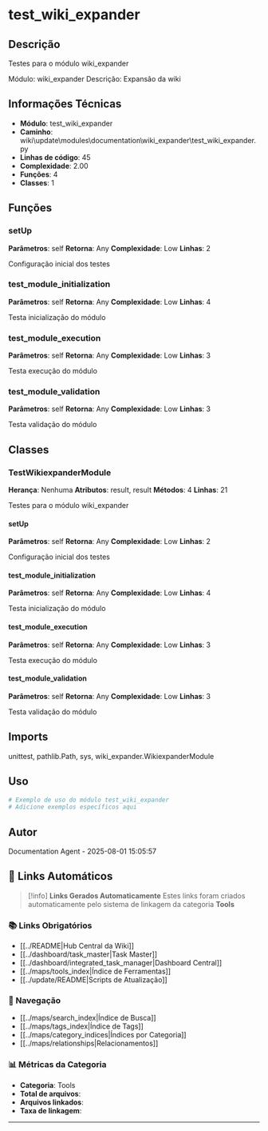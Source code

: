 # test_wiki_expander

## Descrição

Testes para o módulo wiki_expander

Módulo: wiki_expander
Descrição: Expansão da wiki

## Informações Técnicas

- **Módulo**: test_wiki_expander
- **Caminho**: wiki\update\modules\documentation\wiki_expander\test_wiki_expander.py
- **Linhas de código**: 45
- **Complexidade**: 2.00
- **Funções**: 4
- **Classes**: 1

## Funções

### setUp

**Parâmetros**: self
**Retorna**: Any
**Complexidade**: Low
**Linhas**: 2

Configuração inicial dos testes

### test_module_initialization

**Parâmetros**: self
**Retorna**: Any
**Complexidade**: Low
**Linhas**: 4

Testa inicialização do módulo

### test_module_execution

**Parâmetros**: self
**Retorna**: Any
**Complexidade**: Low
**Linhas**: 3

Testa execução do módulo

### test_module_validation

**Parâmetros**: self
**Retorna**: Any
**Complexidade**: Low
**Linhas**: 3

Testa validação do módulo

## Classes

### TestWikiexpanderModule

**Herança**: Nenhuma
**Atributos**: result, result
**Métodos**: 4
**Linhas**: 21

Testes para o módulo wiki_expander

#### setUp

**Parâmetros**: self
**Retorna**: Any
**Complexidade**: Low
**Linhas**: 2

Configuração inicial dos testes

#### test_module_initialization

**Parâmetros**: self
**Retorna**: Any
**Complexidade**: Low
**Linhas**: 4

Testa inicialização do módulo

#### test_module_execution

**Parâmetros**: self
**Retorna**: Any
**Complexidade**: Low
**Linhas**: 3

Testa execução do módulo

#### test_module_validation

**Parâmetros**: self
**Retorna**: Any
**Complexidade**: Low
**Linhas**: 3

Testa validação do módulo

## Imports

unittest, pathlib.Path, sys, wiki_expander.WikiexpanderModule

## Uso

```python
# Exemplo de uso do módulo test_wiki_expander
# Adicione exemplos específicos aqui
```

## Autor

Documentation Agent - 2025-08-01 15:05:57

## 🔗 **Links Automáticos**

> [!info] **Links Gerados Automaticamente**
> Estes links foram criados automaticamente pelo sistema de linkagem da categoria **Tools**

### **📚 Links Obrigatórios**
- [[../README|Hub Central da Wiki]]
- [[../dashboard/task_master|Task Master]]
- [[../dashboard/integrated_task_manager|Dashboard Central]]
- [[../maps/tools_index|Índice de Ferramentas]]
- [[../update/README|Scripts de Atualização]]

### **🧭 Navegação**
- [[../maps/search_index|Índice de Busca]]
- [[../maps/tags_index|Índice de Tags]]
- [[../maps/category_indices|Índices por Categoria]]
- [[../maps/relationships|Relacionamentos]]

### **📊 Métricas da Categoria**
- **Categoria**: Tools
- **Total de arquivos**: <!-- Contador automático -->
- **Arquivos linkados**: <!-- Contador automático -->
- **Taxa de linkagem**: <!-- Percentual automático -->

---

